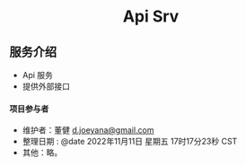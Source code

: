 <h1 align="center">Api Srv</h1>

## 服务介绍
* Api 服务
* 提供外部接口

#### 项目参与者
- 维护者：董健 d.joeyana@gmail.com
- 整理日期 :  @date 2022年11月11日 星期五 17时17分23秒 CST
- 其他：略。